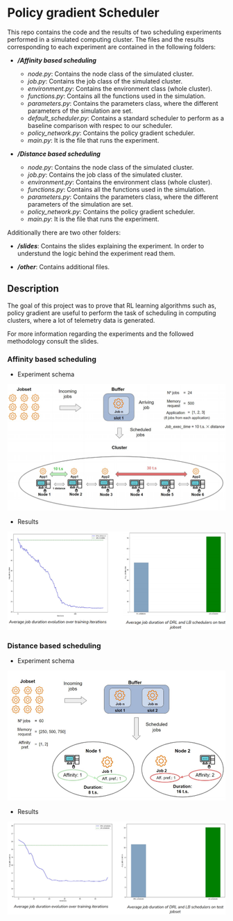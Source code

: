 # Policy gradient Scheduler

This repo contains the code and the results of two scheduling experiments performed in a simulated computing cluster. The files and the results corresponding to each experiment are contained in the following folders:

* ***/Affinity based scheduling***
  * *node.py*: Contains the node class of the simulated cluster.
  * *job.py*: Contains the job class of the simulated cluster.
  * *environment.py*: Contains the environment class (whole cluster).
  * *functions.py*: Contains all the functions used in the simulation.
  * *parameters.py*: Contains the parameters class, where the different parameters of the simulation are set.
  * *default_scheduler.py*: Contains a standard scheduler to perform as a baseline comparison with respec to our scheduler.
  * *policy_network.py*: Contains the policy gradient scheduler.
  * *main.py*: It is the file that runs the experiment.
  
* ***/Distance based scheduling***
  * *node.py*: Contains the node class of the simulated cluster.
  * *job.py*: Contains the job class of the simulated cluster.
  * *environment.py*: Contains the environment class (whole cluster).
  * *functions.py*: Contains all the functions used in the simulation.
  * *parameters.py*: Contains the parameters class, where the different parameters of the simulation are set.
  * *policy_network.py*: Contains the policy gradient scheduler.
  * *main.py*: It is the file that runs the experiment.

Additionally there are two other folders:

* ***/slides***: Contains the slides explaining the experiment. In order to understund the logic behind the experiment read them.

* ***/other***: Contains additional files.


## Description

The goal of this project was to prove that RL learning algorithms such as, policy gradient are useful to perform the task of scheduling in computing clusters, where a lot of telemetry data is generated.

For more information regarding the experiments and the followed methodology consult the slides.

### Affinity based scheduling

* Experiment schema

![alt text](/other/affinity.PNG "Affinity experiment schema")

* Results

![alt text](/other/affinity_results.PNG "Affinity experiment results")

### Distance based scheduling

* Experiment schema

![alt text](/other/distance.PNG "Distance experiment schema")

* Results

![alt text](/other/distance_results.PNG "Distance experiment results")
